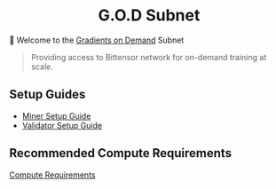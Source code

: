 <h1 align="center">G.O.D Subnet</h1>


🚀 Welcome to the [Gradients on Demand](https://finetuning-web.vercel.app/app) Subnet

> Providing access to Bittensor network for on-demand training at scale.


## Setup Guides

- [Miner Setup Guide](docs/miner_setup.md)
- [Validator Setup Guide](docs/validator_setup.md)

## Recommended Compute Requirements

[Compute Requirements](doc/compute.md)

